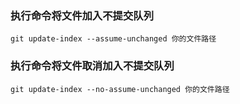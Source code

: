 ### 执行命令将文件加入不提交队列
`git update-index --assume-unchanged 你的文件路径`

### 执行命令将文件取消加入不提交队列
`git update-index --no-assume-unchanged 你的文件路径`